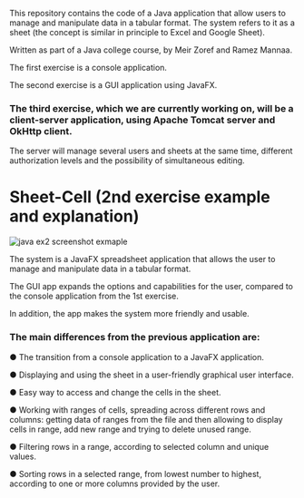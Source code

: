 This repository contains the code of a Java application that allow users to manage and manipulate data in a tabular format. The system refers to it as a sheet (the concept is similar in principle to Excel and Google Sheet).

Written as part of a Java college course, by Meir Zoref and Ramez Mannaa.

The first exercise is a console application.

The second exercise is a GUI application using JavaFX.

### The third exercise, which we are currently working on, will be a client-server application, using Apache Tomcat server and OkHttp client.
The server will manage several users and sheets at the same time, different authorization levels and the possibility of simultaneous editing.

# Sheet-Cell (2nd exercise example and explanation)

![java ex2 screenshot exmaple](https://github.com/user-attachments/assets/2422a611-b5e0-4d72-86d9-2aa50786805a)


The system is a JavaFX spreadsheet application that allows the user to manage and manipulate data in a tabular format.

The GUI app expands the options and capabilities for the user, compared to the console application from the 1st exercise. 

In addition, the app makes the system more friendly and usable. 

### The main differences from the previous application are:

●	The transition from a console application to a JavaFX application.

●	Displaying and using the sheet in a user-friendly graphical user interface.

●	Easy way to access and change the cells in the sheet.

●	Working with ranges of cells, spreading across different rows and columns: getting data of ranges from the file and then allowing to display cells in range, add new range and trying to delete unused range.

●	Filtering rows in a range, according to selected column and unique values.

●	Sorting rows in a selected range, from lowest number to highest, according to one or more columns provided by the user.
